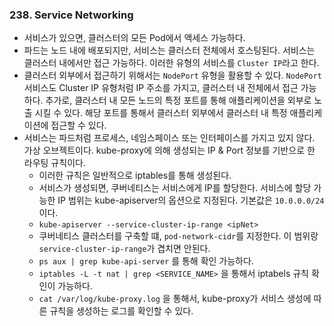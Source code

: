 ### 238. Service Networking
- 서비스가 있으면, 클러스터의 모든 Pod에서 액세스 가능하다. 
- 파드는 노드 내에 배포되지만, 서비스는 클러스터 전체에서 호스팅된다. 서비스는 클러스터 내에서만 접근 가능하다. 이러한 유형의 서비스를 `Cluster IP`라고 한다.
- 클러스터 외부에서 접근하기 위해서는 `NodePort` 유형을 활용할 수 있다. `NodePort`서비스도 Cluster IP 유형처럼 IP 주소를 가지고, 클러스터 내 전체에서 접근 가능하다. 추가로, 클러스터 내 모든 노드의 특정 포트를 통해 애플리케이션을 외부로 노출 시킬 수 있다.  해당 포트를 통해서 클러스터 외부에서 클러스터 내 특정 애플리케이션에 접근할 수 있다.
- 서비스는 파드처럼 프로세스, 네임스페이스 또는 인터페이스를 가지고 있지 않다. 가상 오브젝트이다. kube-proxy에 의해 생성되는 IP & Port 정보를 기반으로 한 라우팅 규칙이다.
	- 이러한 규칙은 일반적으로 iptables를 통해 생성된다.
	- 서비스가 생성되면, 쿠버네티스는 서비스에게 IP를 할당한다. 서비스에 할당 가능한 IP 범위는 kube-apiserver의 옵션으로 지정된다. 기본값은 `10.0.0.0/24` 이다.
	- `kube-apiserver --service-cluster-ip-range <ipNet>` 
	- 쿠버네티스 클러스터를 구축할 떄, `pod-network-cidr`를 지정한다. 이 범위랑 `service-cluster-ip-range`가 겹치면 안된다.
	- `ps aux | grep kube-api-server` 를 통해 확인 가능하다.
	- `iptables -L -t nat | grep <SERVICE_NAME>` 을 통해서 iptabels 규칙 확인이 가능하다.
	- `cat /var/log/kube-proxy.log` 을 통해서, kube-proxy가 서비스 생성에 따른 규칙을 생성하는 로그를 확인할 수 있다.